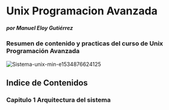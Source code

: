 # Unix Programacion Avanzada
##### por Manuel Eloy Gutiérrez
### Resumen de contenido y practicas del curso de Unix Programación Avanzada

![Sistema-unix-min-e1534876624125](https://user-images.githubusercontent.com/4338310/217197970-1652a40a-48d0-468a-84a6-08f49aa74c23.jpeg)

## Indice de Contenidos
### Capitulo 1 Arquitectura del sistema


